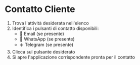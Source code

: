 # Contatto Cliente

1. Trova l'attività desiderata nell'elenco
2. Identifica i pulsanti di contatto disponibili:
   - 📧 Email (se presente)
   - 💬 WhatsApp (se presente)
   - ✈️ Telegram (se presente)
3. Clicca sul pulsante desiderato
4. Si apre l'applicazione corrispondente pronta per il contatto